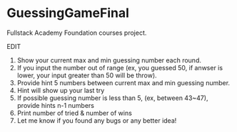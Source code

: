 # GuessingGameFinal

Fullstack Academy Foundation courses project.

EDIT

1. Show your current max and min guessing number each round.
2. If you input the number out of range (ex, you guessed 50, if anwser is lower, your input greater than 50 will be throw).
3. Provide hint 5 numbers between current max and min guessing number.
4. Hint will show up your last try
5. If possible guessing number is less than 5, (ex, between 43~47), provide hints n-1 numbers
6. Print number of tried & number of wins
7. Let me know if you found any bugs or any better idea!
